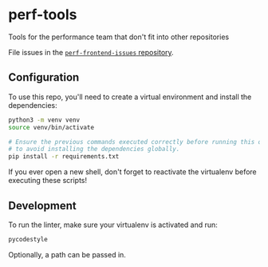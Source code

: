 # perf-tools
Tools for the performance team that don't fit into other repositories

File issues in the [`perf-frontend-issues` repository](https://github.com/mozilla-mobile/perf-frontend-issues/issues).

## Configuration
To use this repo, you'll need to create a virtual environment and install the
dependencies:
```sh
python3 -m venv venv
source venv/bin/activate

# Ensure the previous commands executed correctly before running this one
# to avoid installing the dependencies globally.
pip install -r requirements.txt
```

If you ever open a new shell, don't forget to reactivate the virtualenv before executing these scripts!

## Development
To run the linter, make sure your virtualenv is activated and run:
```sh
pycodestyle
```

Optionally, a path can be passed in.
